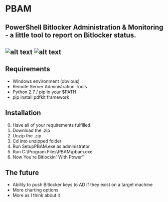 # PBAM
## PowerShell Bitlocker Administration &amp; Monitoring - a little tool to report on Bitlocker status.

![alt text](https://i.imgur.com/5mPp8G8.png "PBAM!")
![alt text](https://i.imgur.com/Gt04j34.png "PBAM!")
-----------------------------------
## Requirements
- Windows environment (obvious)
- Remote Server Administration Tools
- Python 2.7 / pip in your $PATH
- pip install pdfkit framework

## Installation
0. Have all of your requirements fulfilled.
1. Download the .zip
2. Unzip the .zip
3. Cd into unzipped folder 
4. Run SetupPBAM.exe as administrator
5. Run C:\Program Files\PBAM\pbam.exe
6. Now You're Bitlockin' With Power™

## The future
- Ability to push Bitlocker keys to AD if they exist on a target machine
- More charting options
- More as I think about it

